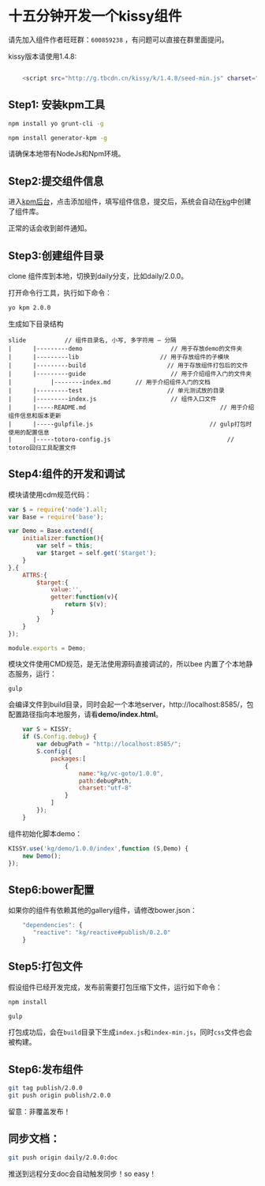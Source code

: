 # 十五分钟开发一个kissy组件

请先加入组件作者旺旺群：`600859238` ，有问题可以直接在群里面提问。

kissy版本请使用1.4.8:

````sh

    <script src="http://g.tbcdn.cn/kissy/k/1.4.8/seed-min.js" charset="utf-8"></script>

````

## Step1: 安装kpm工具

````sh
npm install yo grunt-cli -g
````

````sh
npm install generator-kpm -g
````

请确保本地带有NodeJs和Npm环境。

## Step2:提交组件信息

进入[kpm后台](http://kpm.admin.taobao.net/)，点击添加组件，填写组件信息，提交后，系统会自动在[kg](http://gitlab.alibaba-inc.com/groups/kg)中创建了组件库。

正常的话会收到邮件通知。

## Step3:创建组件目录

clone 组件库到本地，切换到daily分支，比如daily/2.0.0。

打开命令行工具，执行如下命令：

````sh
yo kpm 2.0.0
````

生成如下目录结构

```
slide           // 组件目录名, 小写, 多字符用 – 分隔
|      |---------demo                         // 用于存放demo的文件夹
|      |---------lib                       // 用于存放组件的子模块
|      |---------build                       // 用于存放组件打包后的文件
|      |---------guide                        // 用于介绍组件入门的文件夹
|           |--------index.md       // 用于介绍组件入门的文档
|      |---------test                        // 单元测试放的目录
|      |---------index.js                     // 组件入口文件
|      |-----README.md                                  	// 用于介绍组件信息和版本更新
|      |-----gulpfile.js                                 // gulp打包时使用的配置信息
|      |-----totoro-config.js                                 // totoro回归工具配置文件
```

## Step4:组件的开发和调试

模块请使用cdm规范代码：

```javascript
var $ = require('node').all;
var Base = require('base');

var Demo = Base.extend({
    initializer:function(){
        var self = this;
        var $target = self.get('$target');
    }
},{
    ATTRS:{
        $target:{
            value:'',
            getter:function(v){
                return $(v);
            }
        }
    }
});

module.exports = Demo;
```
模块文件使用CMD规范，是无法使用源码直接调试的，所以bee 内置了个本地静态服务，运行：

    gulp

会编译文件到build目录，同时会起一个本地server，http://localhost:8585/，包配置路径指向本地服务，请看**demo/index.html**。

```javascript
    var S = KISSY;
    if (S.Config.debug) {
        var debugPath = "http://localhost:8585/";
        S.config({
            packages:[
                {
                    name:"kg/vc-goto/1.0.0",
                    path:debugPath,
                    charset:"utf-8"
                }
            ]
        });
    }
```

组件初始化脚本demo：

```javascript
KISSY.use('kg/demo/1.0.0/index',function (S,Demo) {
	new Demo();
});
```


## Step6:bower配置

如果你的组件有依赖其他的gallery组件，请修改bower.json：

```javascript
    "dependencies": {
       "reactive": "kg/reactive#publish/0.2.0"
    }
```


## Step5:打包文件

假设组件已经开发完成，发布前需要打包压缩下文件，运行如下命令：

````sh
npm install
````

````sh
gulp
````

打包成功后，会在`build`目录下生成`index.js`和`index-min.js`，同时`css`文件也会被构建。

## Step6:发布组件

````sh
git tag publish/2.0.0
git push origin publish/2.0.0
````
留意：非覆盖发布！

## 同步文档：

````sh
git push origin daily/2.0.0:doc
````

推送到远程分支doc会自动触发同步！so easy！